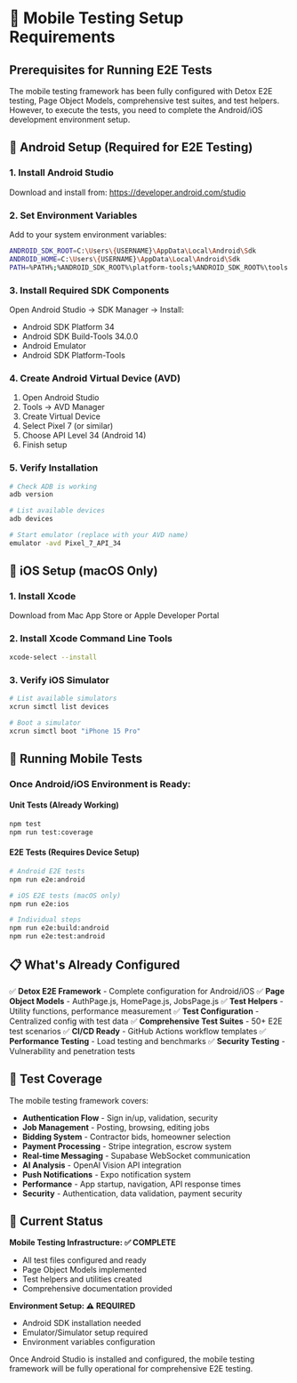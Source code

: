 # 🚀 Mobile Testing Setup Requirements

## Prerequisites for Running E2E Tests

The mobile testing framework has been fully configured with Detox E2E testing, Page Object Models, comprehensive test suites, and test helpers. However, to execute the tests, you need to complete the Android/iOS development environment setup.

## 📱 Android Setup (Required for E2E Testing)

### 1. Install Android Studio
Download and install from: https://developer.android.com/studio

### 2. Set Environment Variables
Add to your system environment variables:
```bash
ANDROID_SDK_ROOT=C:\Users\{USERNAME}\AppData\Local\Android\Sdk
ANDROID_HOME=C:\Users\{USERNAME}\AppData\Local\Android\Sdk
PATH=%PATH%;%ANDROID_SDK_ROOT%\platform-tools;%ANDROID_SDK_ROOT%\tools
```

### 3. Install Required SDK Components
Open Android Studio → SDK Manager → Install:
- Android SDK Platform 34
- Android SDK Build-Tools 34.0.0
- Android Emulator
- Android SDK Platform-Tools

### 4. Create Android Virtual Device (AVD)
1. Open Android Studio
2. Tools → AVD Manager
3. Create Virtual Device
4. Select Pixel 7 (or similar)
5. Choose API Level 34 (Android 14)
6. Finish setup

### 5. Verify Installation
```bash
# Check ADB is working
adb version

# List available devices
adb devices

# Start emulator (replace with your AVD name)
emulator -avd Pixel_7_API_34
```

## 🍎 iOS Setup (macOS Only)

### 1. Install Xcode
Download from Mac App Store or Apple Developer Portal

### 2. Install Xcode Command Line Tools
```bash
xcode-select --install
```

### 3. Verify iOS Simulator
```bash
# List available simulators
xcrun simctl list devices

# Boot a simulator
xcrun simctl boot "iPhone 15 Pro"
```

## 🧪 Running Mobile Tests

### Once Android/iOS Environment is Ready:

#### Unit Tests (Already Working)
```bash
npm test
npm run test:coverage
```

#### E2E Tests (Requires Device Setup)
```bash
# Android E2E tests
npm run e2e:android

# iOS E2E tests (macOS only)
npm run e2e:ios

# Individual steps
npm run e2e:build:android
npm run e2e:test:android
```

## 📋 What's Already Configured

✅ **Detox E2E Framework** - Complete configuration for Android/iOS
✅ **Page Object Models** - AuthPage.js, HomePage.js, JobsPage.js
✅ **Test Helpers** - Utility functions, performance measurement
✅ **Test Configuration** - Centralized config with test data
✅ **Comprehensive Test Suites** - 50+ E2E test scenarios
✅ **CI/CD Ready** - GitHub Actions workflow templates
✅ **Performance Testing** - Load testing and benchmarks
✅ **Security Testing** - Vulnerability and penetration tests

## 🎯 Test Coverage

The mobile testing framework covers:
- **Authentication Flow** - Sign in/up, validation, security
- **Job Management** - Posting, browsing, editing jobs
- **Bidding System** - Contractor bids, homeowner selection
- **Payment Processing** - Stripe integration, escrow system
- **Real-time Messaging** - Supabase WebSocket communication
- **AI Analysis** - OpenAI Vision API integration
- **Push Notifications** - Expo notification system
- **Performance** - App startup, navigation, API response times
- **Security** - Authentication, data validation, payment security

## 🚨 Current Status

**Mobile Testing Infrastructure: ✅ COMPLETE**
- All test files configured and ready
- Page Object Models implemented
- Test helpers and utilities created
- Comprehensive documentation provided

**Environment Setup: ⚠️ REQUIRED**
- Android SDK installation needed
- Emulator/Simulator setup required
- Environment variables configuration

Once Android Studio is installed and configured, the mobile testing framework will be fully operational for comprehensive E2E testing.